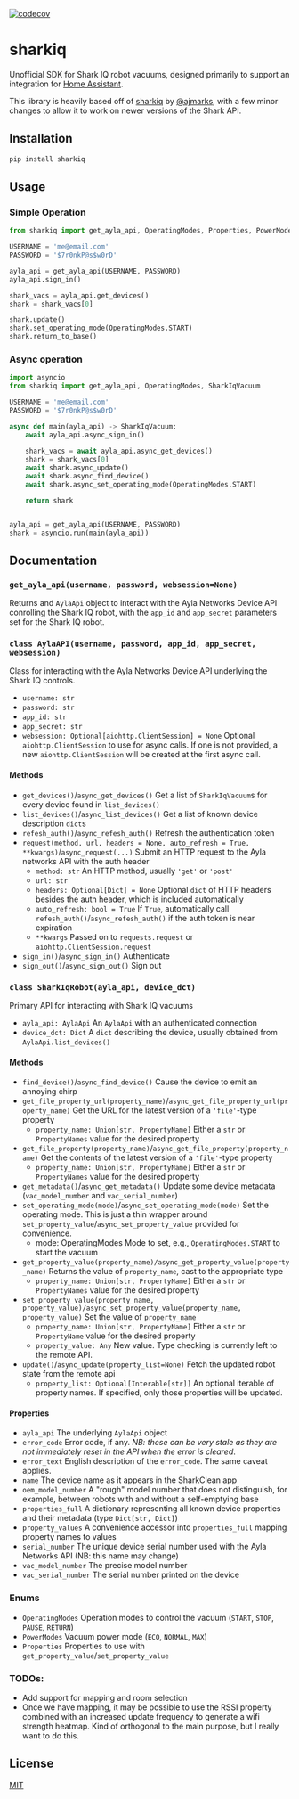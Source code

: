 [![codecov](https://codecov.io/gh/JeffResc/sharkiq/branch/main/graph/badge.svg?token=DO96BWVXA7)](https://codecov.io/gh/JeffResc/sharkiq)
# sharkiq
Unofficial SDK for Shark IQ robot vacuums, designed primarily to support an integration for [Home Assistant](https://www.home-assistant.io/).

This library is heavily based off of [sharkiq](https://github.com/ajmarks/sharkiq) by [@ajmarks](https://github.com/ajmarks), with a few minor changes to allow it to work on newer versions of the Shark API.

## Installation

```bash
pip install sharkiq
```

## Usage
### Simple Operation
```python
from sharkiq import get_ayla_api, OperatingModes, Properties, PowerModes

USERNAME = 'me@email.com'
PASSWORD = '$7r0nkP@s$w0rD'

ayla_api = get_ayla_api(USERNAME, PASSWORD)
ayla_api.sign_in()

shark_vacs = ayla_api.get_devices()
shark = shark_vacs[0]

shark.update()
shark.set_operating_mode(OperatingModes.START)
shark.return_to_base()
```

### Async operation
```python
import asyncio
from sharkiq import get_ayla_api, OperatingModes, SharkIqVacuum

USERNAME = 'me@email.com'
PASSWORD = '$7r0nkP@s$w0rD'

async def main(ayla_api) -> SharkIqVacuum:
    await ayla_api.async_sign_in()
        
    shark_vacs = await ayla_api.async_get_devices()
    shark = shark_vacs[0]
    await shark.async_update()
    await shark.async_find_device()
    await shark.async_set_operating_mode(OperatingModes.START)

    return shark


ayla_api = get_ayla_api(USERNAME, PASSWORD)
shark = asyncio.run(main(ayla_api))
```

## Documentation
### `get_ayla_api(username, password, websession=None)`
Returns and `AylaApi` object to interact with the Ayla Networks Device API conrolling the Shark IQ robot, with the `app_id` and `app_secret` parameters set for the Shark IQ robot.

### `class AylaAPI(username, password, app_id, app_secret, websession)`
Class for interacting with the Ayla Networks Device API underlying the Shark IQ controls.
 * `username: str`
 * `password: str`
 * `app_id: str` 
 * `app_secret: str`
 * `websession: Optional[aiohttp.ClientSession] = None` Optional `aiohttp.ClientSession` to use for async calls.  If
  one is not provided, a new `aiohttp.ClientSession` will be created at the first async call.
#### Methods
 * `get_devices()`/`async_get_devices()` Get a list of `SharkIqVacuum`s for every device found in `list_devices()`
 * `list_devices()`/`async_list_devices()` Get a list of known device description `dict`s
 * `refesh_auth()`/`async_refesh_auth()` Refresh the authentication token
 * `request(method, url, headers = None, auto_refresh = True, **kwargs)`/`async_request(...)` Submit an HTTP request to
  the Ayla networks API with the auth header
   * `method: str` An HTTP method, usually `'get'` or `'post'`
   * `url: str`
   * `headers: Optional[Dict] = None` Optional `dict` of HTTP headers besides the auth header, which is included 
   automatically
   * `auto_refresh: bool = True` If `True`, automatically call `refesh_auth()`/`async_refesh_auth()` if the auth token
   is near expiration
   * `**kwargs` Passed on to `requests.request` or `aiohttp.ClientSession.request`
 * `sign_in()`/`async_sign_in()` Authenticate
 * `sign_out()`/`async_sign_out()` Sign out


### `class SharkIqRobot(ayla_api, device_dct)`
Primary API for interacting with Shark IQ vacuums
 * `ayla_api: AylaApi` An `AylaApi` with an authenticated connection
 * `device_dct: Dict` A `dict` describing the device, usually obtained from `AylaApi.list_devices()`

#### Methods
 * `find_device()`/`async_find_device()` Cause the device to emit an annoying chirp 
 * `get_file_property_url(property_name)`/`async_get_file_property_url(property_name)` Get the URL for the latest version of a `'file'`-type property
   * `property_name: Union[str, PropertyName]` Either a `str` or `PropertyNames` value for the desired property
 * `get_file_property(property_name)`/`async_get_file_property(property_name)` Get the contents of the latest version of a `'file'`-type property
   * `property_name: Union[str, PropertyName]` Either a `str` or `PropertyNames` value for the desired property
 * `get_metadata()`/`async_get_metadata()` Update some device metadata (`vac_model_number` and `vac_serial_number`)
 * `set_operating_mode(mode)`/`async_set_operating_mode(mode)` Set the operating mode.  This is just a thin wrapper 
 around `set_property_value`/`async_set_property_value` provided for convenience.
   * mode: OperatingModes Mode to set, e.g., `OperatingModes.START` to start the vacuum
 * `get_property_value(property_name)/async_get_property_value(property_name)`
   Returns the value of `property_name`, cast to the appropriate type
   * `property_name: Union[str, PropertyName]` Either a `str` or `PropertyNames` value for the desired property
 * `set_property_value(property_name, property_value)/async_set_property_value(property_name, property_value)`
 Set the value of `property_name`
   * `property_name: Union[str, PropertyName]` Either a `str` or `PropertyName` value for the desired property
   * `property_value: Any` New value.  Type checking is currently left to the remote API.
 * `update()`/`async_update(property_list=None)` Fetch the updated robot state from the remote api
   * `property_list: Optional[Interable[str]]` An optional iterable of property names.  If specified, only those 
   properties will be updated.
 
#### Properties
 * `ayla_api` The underlying `AylaApi` object
 * `error_code` Error code, if any.  *NB: these can be very stale as they are not immediately reset in the API when the 
 error is cleared*.
 * `error_text` English description of the `error_code`.  The same caveat applies.
 * `name` The device name as it appears in the SharkClean app
 * `oem_model_number` A "rough" model number that does not distinguish, for example, between robots with and without
 a self-emptying base
 * `properties_full` A dictionary representing all known device properties and their metadata (type 
 `Dict[str, Dict]`)
 * `property_values` A convenience accessor into `properties_full` mapping property names to values
 * `serial_number` The unique device serial number used with the Ayla Networks API (NB: this name may change)
 * `vac_model_number` The precise model number
 * `vac_serial_number` The serial number printed on the device


### Enums
 * `OperatingModes` Operation modes to control the vacuum (`START`, `STOP`, `PAUSE`, `RETURN`)
 * `PowerModes` Vacuum power mode (`ECO`, `NORMAL`, `MAX`)
 * `Properties` Properties to use with `get_property_value`/`set_property_value`


### TODOs:
 * Add support for mapping and room selection
 * Once we have mapping, it may be possible to use the RSSI property combined with an increased update frequency
 to generate a wifi strength heatmap.  Kind of orthogonal to the main purpose, but I really want to do this.
 
## License
[MIT](https://choosealicense.com/licenses/mit/)
